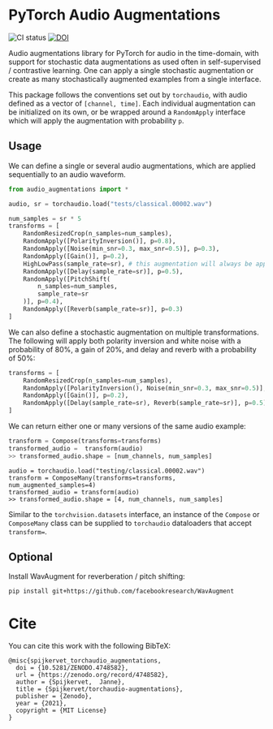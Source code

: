 # PyTorch Audio Augmentations
![CI status](https://github.com/spijkervet/torchaudio-augmentations/actions/workflows/ci.yml/badge.svg)
[![DOI](https://zenodo.org/badge/DOI/10.5281/zenodo.4748582.svg)](https://zenodo.org/record/4748582#)

Audio augmentations library for PyTorch for audio in the time-domain, with support for stochastic data augmentations as used often in self-supervised / contrastive learning. One can apply a single stochastic augmentation or create as many stochastically augmented examples from a single interface.

This package follows the conventions set out by `torchaudio`, with audio defined as a vector of `[channel, time]`. Each individual augmentation can be initialized on its own, or be wrapped around a `RandomApply` interface which will apply the augmentation with probability `p`.


## Usage
We can define a single or several audio augmentations, which are applied sequentially to an audio waveform.
```python
from audio_augmentations import *

audio, sr = torchaudio.load("tests/classical.00002.wav")

num_samples = sr * 5
transforms = [
    RandomResizedCrop(n_samples=num_samples),
    RandomApply([PolarityInversion()], p=0.8),
    RandomApply([Noise(min_snr=0.3, max_snr=0.5)], p=0.3),
    RandomApply([Gain()], p=0.2),
    HighLowPass(sample_rate=sr), # this augmentation will always be applied in this aumgentation chain!
    RandomApply([Delay(sample_rate=sr)], p=0.5),
    RandomApply([PitchShift(
        n_samples=num_samples,
        sample_rate=sr
    )], p=0.4),
    RandomApply([Reverb(sample_rate=sr)], p=0.3)
]
```

We can also define a stochastic augmentation on multiple transformations. The following will apply both polarity inversion and white noise with a probability of 80%, a gain of 20%, and delay and reverb with a probability of 50%:
```python
transforms = [
    RandomResizedCrop(n_samples=num_samples),
    RandomApply([PolarityInversion(), Noise(min_snr=0.3, max_snr=0.5)], p=0.8),
    RandomApply([Gain()], p=0.2),
    RandomApply([Delay(sample_rate=sr), Reverb(sample_rate=sr)], p=0.5)
]
```

We can return either one or many versions of the same audio example:
```python
transform = Compose(transforms=transforms)
transformed_audio =  transform(audio)
>> transformed_audio.shape = [num_channels, num_samples]
```

```
audio = torchaudio.load("testing/classical.00002.wav")
transform = ComposeMany(transforms=transforms, num_augmented_samples=4)
transformed_audio = transform(audio)
>> transformed_audio.shape = [4, num_channels, num_samples]
```

Similar to the `torchvision.datasets` interface, an instance of the `Compose` or `ComposeMany` class can be supplied to `torchaudio` dataloaders that accept `transform=`.


## Optional
Install WavAugment for reverberation / pitch shifting:
```
pip install git+https://github.com/facebookresearch/WavAugment
```

# Cite
You can cite this work with the following BibTeX:
```
@misc{spijkervet_torchaudio_augmentations,
  doi = {10.5281/ZENODO.4748582},
  url = {https://zenodo.org/record/4748582},
  author = {Spijkervet,  Janne},
  title = {Spijkervet/torchaudio-augmentations},
  publisher = {Zenodo},
  year = {2021},
  copyright = {MIT License}
}
```
